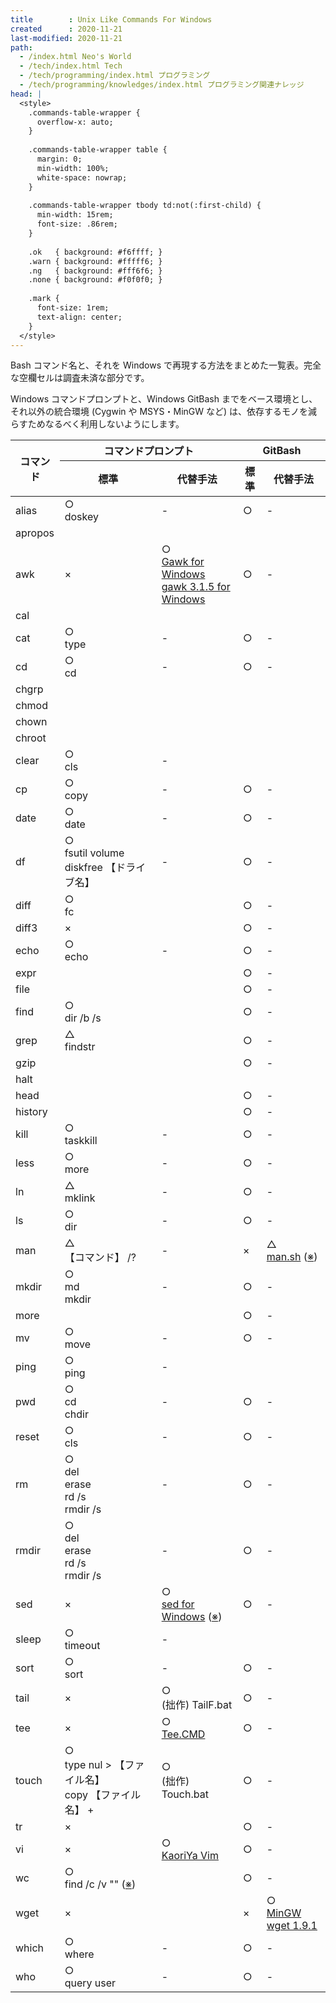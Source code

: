 ```yaml
---
title        : Unix Like Commands For Windows
created      : 2020-11-21
last-modified: 2020-11-21
path:
  - /index.html Neo's World
  - /tech/index.html Tech
  - /tech/programming/index.html プログラミング
  - /tech/programming/knowledges/index.html プログラミング関連ナレッジ
head: |
  <style>
    .commands-table-wrapper {
      overflow-x: auto;
    }
    
    .commands-table-wrapper table {
      margin: 0;
      min-width: 100%;
      white-space: nowrap;
    }
    
    .commands-table-wrapper tbody td:not(:first-child) {
      min-width: 15rem;
      font-size: .86rem;
    }
    
    .ok   { background: #f6ffff; }
    .warn { background: #fffff6; }
    .ng   { background: #fff6f6; }
    .none { background: #f0f0f0; }
    
    .mark {
      font-size: 1rem;
      text-align: center;
    }
  </style>
---
```


Bash コマンド名と、それを Windows で再現する方法をまとめた一覧表。完全な空欄セルは調査未済な部分です。

Windows コマンドプロンプトと、Windows GitBash までをベース環境とし、それ以外の統合環境 (Cygwin や MSYS・MinGW など) は、依存するモノを減らすためなるべく利用しないようにします。

<div class="commands-table-wrapper monospace">
  <table>
    <thead>
      <tr>
        <th rowspan="2" title="Windows 環境で再現したい、元とするコマンド。">コマンド</th>
        <th colspan="2" title="Windows コマンドプロンプトで再現する方法。">コマンドプロンプト</th>
        <th colspan="2" title="GitBash 上で再現する方法。">GitBash</th>
      </tr>
      <tr>
        <th title="Windows コマンドプロンプトでの再現度を「○△×」で示し、同等のことが実現できる場合はそのコマンドを記載。">標準</th>
        <th title="Windows コマンドプロンプト標準で実現できない場合、代替案を記載。">代替手法</th>
        <th title="GitBash での再現度を「○△×」で示し、同等のことが実現できる場合はそのコマンドを記載。">標準</th>
        <th title="GitBash 標準で実現できない場合、代替案を記載。">代替手法</th>
      </tr>
    </thead>
    <tbody>
      <tr>
        <td>alias</td>
        <td class="ok">
          <div class="mark">○</div>doskey
        </td>
        <td class="none">
          <div class="mark">-</div>
        </td>
        <td class="ok">
          <div class="mark">○</div>
        </td>
        <td class="none">
          <div class="mark">-</div>
        </td>
      </tr>
      <tr>
        <td>apropos</td>
        <td></td>
        <td></td>
        <td></td>
        <td></td>
      </tr>
      <tr>
        <td>awk</td>
        <td class="ng">
          <div class="mark">×</div>
        </td>
        <td class="ok">
          <div class="mark">○</div><a href="http://gnuwin32.sourceforge.net/packages/gawk.htm">Gawk for Windows</a><br><a href="https://www.vector.co.jp/soft/win95/util/se376460.html">gawk 3.1.5 for Windows</a>
        </td>
        <td class="ok">
          <div class="mark">○</div>
        </td>
        <td class="none">
          <div class="mark">-</div>
        </td>
      </tr>
      <tr>
        <td>cal</td>
        <td></td>
        <td></td>
        <td></td>
        <td></td>
      </tr>
      <tr>
        <td>cat</td>
        <td class="ok">
          <div class="mark">○</div>type
        </td>
        <td class="none">
          <div class="mark">-</div>
        </td>
        <td class="ok">
          <div class="mark">○</div>
        </td>
        <td class="none">
          <div class="mark">-</div>
        </td>
      </tr>
      <tr>
        <td>cd</td>
        <td class="ok">
          <div class="mark">○</div>cd
        </td>
        <td class="none">
          <div class="mark">-</div>
        </td>
        <td class="ok">
          <div class="mark">○</div>
        </td>
        <td class="none">
          <div class="mark">-</div>
        </td>
      </tr>
      <tr>
        <td>chgrp</td>
        <td></td>
        <td></td>
        <td></td>
        <td></td>
      </tr>
      <tr>
        <td>chmod</td>
        <td></td>
        <td></td>
        <td></td>
        <td></td>
      </tr>
      <tr>
        <td>chown</td>
        <td></td>
        <td></td>
        <td></td>
        <td></td>
      </tr>
      <tr>
        <td>chroot</td>
        <td></td>
        <td></td>
        <td></td>
        <td></td>
      </tr>
      <tr>
        <td>clear</td>
        <td class="ok">
          <div class="mark">○</div>cls
        </td>
        <td class="none">
          <div class="mark">-</div>
        </td>
        <td></td>
        <td></td>
      </tr>
      <tr>
        <td>cp</td>
        <td class="ok">
          <div class="mark">○</div>copy
        </td>
        <td class="none">
          <div class="mark">-</div>
        </td>
        <td class="ok">
          <div class="mark">○</div>
        </td>
        <td class="none">
          <div class="mark">-</div>
        </td>
      </tr>
      <tr>
        <td>date</td>
        <td class="ok">
          <div class="mark">○</div>date
        </td>
        <td class="none">
          <div class="mark">-</div>
        </td>
        <td class="ok">
          <div class="mark">○</div>
        </td>
        <td class="none">
          <div class="mark">-</div>
        </td>
      </tr>
      <tr>
        <td>df</td>
        <td class="ok">
          <div class="mark">○</div>fsutil volume diskfree 【ドライブ名】
        </td>
        <td class="none">
          <div class="mark">-</div>
        </td>
        <td class="ok">
          <div class="mark">○</div>
        </td>
        <td class="none">
          <div class="mark">-</div>
        </td>
      </tr>
      <tr>
        <td>diff</td>
        <td class="ok">
          <div class="mark">○</div>fc
        </td>
        <td></td>
        <td class="ok">
          <div class="mark">○</div>
        </td>
        <td class="none">
          <div class="mark">-</div>
        </td>
      </tr>
      <tr>
        <td>diff3</td>
        <td class="ng">
          <div class="mark">×</div>
        </td>
        <td></td>
        <td class="ok">
          <div class="mark">○</div>
        </td>
        <td class="none">
          <div class="mark">-</div>
        </td>
      </tr>
      <tr>
        <td>echo</td>
        <td class="ok">
          <div class="mark">○</div>echo
        </td>
        <td class="none">
          <div class="mark">-</div>
        </td>
        <td class="ok">
          <div class="mark">○</div>
        </td>
        <td class="none">
          <div class="mark">-</div>
        </td>
      </tr>
      <tr>
        <td>expr</td>
        <td></td>
        <td></td>
        <td class="ok">
          <div class="mark">○</div>
        </td>
        <td class="none">
          <div class="mark">-</div>
        </td>
      </tr>
      <tr>
        <td>file</td>
        <td></td>
        <td></td>
        <td class="ok">
          <div class="mark">○</div>
        </td>
        <td class="none">
          <div class="mark">-</div>
        </td>
      </tr>
      <tr>
        <td>find</td>
        <td class="ok">
          <div class="mark">○</div>dir /b /s
        </td>
        <td></td>
        <td class="ok">
          <div class="mark">○</div>
        </td>
        <td class="none">
          <div class="mark">-</div>
        </td>
      </tr>
      <tr>
        <td>grep</td>
        <td class="warn">
          <div class="mark">△</div>findstr
        </td>
        <td></td>
        <td class="ok">
          <div class="mark">○</div>
        </td>
        <td class="none">
          <div class="mark">-</div>
        </td>
      </tr>
      <tr>
        <td>gzip</td>
        <td></td>
        <td></td>
        <td class="ok">
          <div class="mark">○</div>
        </td>
        <td class="none">
          <div class="mark">-</div>
        </td>
      </tr>
      <tr>
        <td>halt</td>
        <td></td>
        <td></td>
        <td></td>
        <td></td>
      </tr>
      <tr>
        <td>head</td>
        <td></td>
        <td></td>
        <td class="ok">
          <div class="mark">○</div>
        </td>
        <td class="none">
          <div class="mark">-</div>
        </td>
      </tr>
      <tr>
        <td>history</td>
        <td></td>
        <td></td>
        <td class="ok">
          <div class="mark">○</div>
        </td>
        <td class="none">
          <div class="mark">-</div>
        </td>
      </tr>
      <tr>
        <td>kill</td>
        <td class="ok">
          <div class="mark">○</div>taskkill
        </td>
        <td class="none">
          <div class="mark">-</div>
        </td>
        <td class="ok">
          <div class="mark">○</div>
        </td>
        <td class="none">
          <div class="mark">-</div>
        </td>
      </tr>
      <tr>
        <td>less</td>
        <td class="ok">
          <div class="mark">○</div>more
        </td>
        <td class="none">
          <div class="mark">-</div>
        </td>
        <td class="ok">
          <div class="mark">○</div>
        </td>
        <td class="none">
          <div class="mark">-</div>
        </td>
      </tr>
      <tr>
        <td>ln</td>
        <td class="warn">
          <div class="mark">△</div>mklink
        </td>
        <td class="none">
          <div class="mark">-</div>
        </td>
        <td class="ok">
          <div class="mark">○</div>
        </td>
        <td class="none">
          <div class="mark">-</div>
        </td>
      </tr>
      <tr>
        <td>ls</td>
        <td class="ok">
          <div class="mark">○</div>dir
        </td>
        <td class="none">
          <div class="mark">-</div>
        </td>
        <td class="ok">
          <div class="mark">○</div>
        </td>
        <td class="none">
          <div class="mark">-</div>
        </td>
      </tr>
      <tr>
        <td>man</td>
        <td class="warn">
          <div class="mark">△</div>【コマンド】 /?
        </td>
        <td class="none">
          <div class="mark">-</div>
        </td>
        <td class="ng">
          <div class="mark">×</div>
        </td>
        <td class="warn">
          <div class="mark">△</div><a href="https://gist.github.com/lkptrzk/3657247">man.sh</a> (<a href="/blog/2016/07/20-02.html" title="要 wget、HTML がそのままパースされる不備アリ">※</a>)
        </td>
      </tr>
      <tr>
        <td>mkdir</td>
        <td class="ok">
          <div class="mark">○</div>md<br>mkdir
        </td>
        <td class="none">
          <div class="mark">-</div>
        </td>
        <td class="ok">
          <div class="mark">○</div>
        </td>
        <td class="none">
          <div class="mark">-</div>
        </td>
      </tr>
      <tr>
        <td>more</td>
        <td></td>
        <td></td>
        <td class="ok">
          <div class="mark">○</div>
        </td>
        <td class="none">
          <div class="mark">-</div>
        </td>
      </tr>
      <tr>
        <td>mv</td>
        <td class="ok">
          <div class="mark">○</div>move
        </td>
        <td class="none">
          <div class="mark">-</div>
        </td>
        <td class="ok">
          <div class="mark">○</div>
        </td>
        <td class="none">
          <div class="mark">-</div>
        </td>
      </tr>
      <tr>
        <td>ping</td>
        <td class="ok">
          <div class="mark">○</div>ping
        </td>
        <td class="none">
          <div class="mark">-</div>
        </td>
        <td></td>
        <td></td>
      </tr>
      <tr>
        <td>pwd</td>
        <td class="ok">
          <div class="mark">○</div>cd<br>chdir
        </td>
        <td class="none">
          <div class="mark">-</div>
        </td>
        <td class="ok">
          <div class="mark">○</div>
        </td>
        <td class="none">
          <div class="mark">-</div>
        </td>
      </tr>
      <tr>
        <td>reset</td>
        <td class="ok">
          <div class="mark">○</div>cls
        </td>
        <td class="none">
          <div class="mark">-</div>
        </td>
        <td class="ok">
          <div class="mark">○</div>
        </td>
        <td class="none">
          <div class="mark">-</div>
        </td>
      </tr>
      <tr>
        <td>rm</td>
        <td class="ok">
          <div class="mark">○</div>del<br>erase<br>rd /s<br>rmdir /s
        </td>
        <td class="none">
          <div class="mark">-</div>
        </td>
        <td class="ok">
          <div class="mark">○</div>
        </td>
        <td class="none">
          <div class="mark">-</div>
        </td>
      </tr>
      <tr>
        <td>rmdir</td>
        <td class="ok">
          <div class="mark">○</div>del<br>erase<br>rd /s<br>rmdir /s
        </td>
        <td class="none">
          <div class="mark">-</div>
        </td>
        <td class="ok">
          <div class="mark">○</div>
        </td>
        <td class="none">
          <div class="mark">-</div>
        </td>
      </tr>
      <tr>
        <td>sed</td>
        <td class="ng">
          <div class="mark">×</div>
        </td>
        <td class="ok">
          <div class="mark">○</div><a href="http://gnuwin32.sourceforge.net/packages/sed.htm">sed for Windows</a> (<a href="http://ac206223.ppp.asahi-net.or.jp/adiary/memo/adiary.cgi/hirosugu/GNU%20sed%20%E3%82%92Windows%E3%81%A7%E4%BD%BF%E3%81%86" title="必要なライブラリを同梱したモノを再配布している">※</a>)
        </td>
        <td class="ok">
          <div class="mark">○</div>
        </td>
        <td class="none">
          <div class="mark">-</div>
        </td>
      </tr>
      <tr>
        <td>sleep</td>
        <td class="ok">
          <div class="mark">○</div>timeout
        </td>
        <td class="none">
          <div class="mark">-</div>
        </td>
        <td></td>
        <td></td>
      </tr>
      <tr>
        <td>sort</td>
        <td class="ok">
          <div class="mark">○</div>sort
        </td>
        <td class="none">
          <div class="mark">-</div>
        </td>
        <td class="ok">
          <div class="mark">○</div>
        </td>
        <td class="none">
          <div class="mark">-</div>
        </td>
      </tr>
      <tr>
        <td>tail</td>
        <td class="ng">
          <div class="mark">×</div>
        </td>
        <td class="ok">
          <div class="mark">○</div>(拙作) TailF.bat
        </td>
        <td class="ok">
          <div class="mark">○</div>
        </td>
        <td class="none">
          <div class="mark">-</div>
        </td>
      </tr>
      <tr>
        <td>tee</td>
        <td class="ng">
          <div class="mark">×</div>
        </td>
        <td class="ok">
          <div class="mark">○</div><a href="https://www.vector.co.jp/soft/winnt/util/se426028.html">Tee.CMD</a>
        </td>
        <td class="ok">
          <div class="mark">○</div>
        </td>
        <td class="none">
          <div class="mark">-</div>
        </td>
      </tr>
      <tr>
        <td>touch</td>
        <td class="ok">
          <div class="mark">○</div>type nul > 【ファイル名】<br>copy 【ファイル名】 +
        </td>
        <td class="ok">
          <div class="mark">○</div>(拙作) Touch.bat
        </td>
        <td class="ok">
          <div class="mark">○</div>
        </td>
        <td class="none">
          <div class="mark">-</div>
        </td>
      </tr>
      <tr>
        <td>tr</td>
        <td class="ng">
          <div class="mark">×</div>
        </td>
        <td></td>
        <td class="ok">
          <div class="mark">○</div>
        </td>
        <td class="none">
          <div class="mark">-</div>
        </td>
      </tr>
      <tr>
        <td>vi</td>
        <td class="ng">
          <div class="mark">×</div>
        </td>
        <td class="ok">
          <div class="mark">○</div><a href="https://www.kaoriya.net/software/vim/">KaoriYa Vim</a>
        </td>
        <td class="ok">
          <div class="mark">○</div>
        </td>
        <td class="none">
          <div class="mark">-</div>
        </td>
      </tr>
      <tr>
        <td>wc</td>
        <td class="ok">
          <div class="mark">○</div>find /c /v "" (<a href="/blog/2016/07/19-01.html" title="詳細">※</a>)
        </td>
        <td></td>
        <td class="ok">
          <div class="mark">○</div>
        </td>
        <td class="none">
          <div class="mark">-</div>
        </td>
      </tr>
      <tr>
        <td>wget</td>
        <td class="ng">
          <div class="mark">×</div>
        </td>
        <td></td>
        <td class="ng">
          <div class="mark">×</div>
        </td>
        <td class="ok">
          <div class="mark">○</div><a href="https://sourceforge.net/projects/mingw/files/Other/mingwPORT/Current%20Releases/wget-1.9.1-mingwPORT.tar.bz2/download">MinGW wget 1.9.1</a>
        </td>
      </tr>
      <tr>
        <td>which</td>
        <td class="ok">
          <div class="mark">○</div>where
        </td>
        <td class="none">
          <div class="mark">-</div>
        </td>
        <td class="ok">
          <div class="mark">○</div>
        </td>
        <td class="none">
          <div class="mark">-</div>
        </td>
      </tr>
      <tr>
        <td>who</td>
        <td class="ok">
          <div class="mark">○</div>query user
        </td>
        <td class="none">
          <div class="mark">-</div>
        </td>
        <td class="ok">
          <div class="mark">○</div>
        </td>
        <td class="none">
          <div class="mark">-</div>
        </td>
      </tr>
    </tbody>
  </table>
</div>
